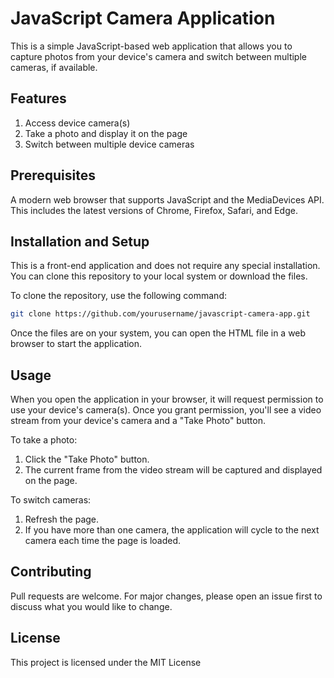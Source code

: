# JavaScript Camera Application

This is a simple JavaScript-based web application that allows you to capture photos from your device's camera and switch between multiple cameras, if available.

## Features

1. Access device camera(s)
2. Take a photo and display it on the page
3. Switch between multiple device cameras

## Prerequisites

A modern web browser that supports JavaScript and the MediaDevices API. This includes the latest versions of Chrome, Firefox, Safari, and Edge.

## Installation and Setup

This is a front-end application and does not require any special installation. You can clone this repository to your local system or download the files. 

To clone the repository, use the following command:

```bash
git clone https://github.com/yourusername/javascript-camera-app.git
```

Once the files are on your system, you can open the HTML file in a web browser to start the application.

## Usage

When you open the application in your browser, it will request permission to use your device's camera(s). Once you grant permission, you'll see a video stream from your device's camera and a "Take Photo" button.

To take a photo:

1. Click the "Take Photo" button. 
2. The current frame from the video stream will be captured and displayed on the page.

To switch cameras:

1. Refresh the page.
2. If you have more than one camera, the application will cycle to the next camera each time the page is loaded.

## Contributing

Pull requests are welcome. For major changes, please open an issue first to discuss what you would like to change.

## License

This project is licensed under the MIT License
